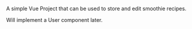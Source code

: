 A simple Vue Project that can be used to store and edit smoothie recipes. 

Will implement a User component later. 

